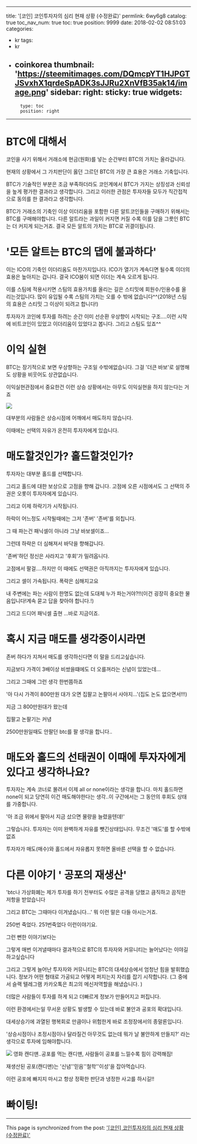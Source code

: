 
---
title: '[코인] 코인투자자의 심리 현재 상황 (수정완료)'
permlink: 6wy6g8
catalog: true
toc_nav_num: true
toc: true
position: 9999
date: 2018-02-02 08:51:03
categories:
- kr
tags:
- kr
- coinkorea
thumbnail: 'https://steemitimages.com/DQmcpYT1HJPGTJSvxhX1qrdeSpADK3sJJRu2XnVfB35ak14/image.png'
sidebar:
    right:
        sticky: true
widgets:
    -
        type: toc
        position: right
---


# BTC에 대해서 

코인을 사기 위해서 거래소에 현금(원화)를 넣는 순간부터 BTC의 가치는 올라갑니다. 

현재의 상황에서 그 가치판단이 옳던 그르던  BTC의 가장 큰 효용은 거래소 기축입니다.

BTC가 기술적인 부분은 조금 부족하더라도 코인계에서 BTC가 가지는 상징성과 신뢰성을 높게 평가한 결과라고 생각합니다. 그리고 이러한 관점은 투자자들 모두가 직간접적으로 동의를 한 결과라고 생각합니다.

BTC가 거래소의 기축인 이상 이더리움을 포함한 다른 알트코인들을 구매하기 위해서는 BTC를 구매해야합니다. 다른 알트라는 과일이 커지면 커질 수록 이를 담을 그릇인 BTC는 더 커지게 되는거죠.  결국 모든 알트의 가치는 BTC로 귀결이됩니다. 

#  '모든 알트는 BTC의 댑에 불과하다'

이는 ICO의 기축인 이더리움도 마찬가지입니다. ICO가 열기가 계속디면 될수록 이더의 효용은 높아지는 겁니다. 결국 ICO붐이 되면 이더는 계속 오르게 됩니다. 

이를 스팀에 적용시키면 스팀의 효용가치를 올리는 길은  스티밋에 회원수/인용수를 올리는것입니다.  많이 유입될 수록 스팀의 가치는 오를 수 밖에 없습니다^^(2018년 스팀의 효용은 스티밋 그 이상이 되려고 합니다!)

투자자가 코인에 투자를 하려는 순간 이미 선순환 우상향이 시작되는 구조....이런 시작에 비트코인이 있었고 이더리움이 있었다고 봅니다. 그리고 스팀도 있죠^^

# 이익 실현
BTC는 장기적으로 보면 우상향하는 구조일 수밖에없습니다. 그걸  '더큰 바보'로 설명해도 상황을 비웃어도 상관없습니다. 
 
이익실현관점에서  중요한건 이런 상승 상황에서는 아무도 이익실현을 하지 않는다는 거죠

![](https://steemitimages.com/DQmcpYT1HJPGTJSvxhX1qrdeSpADK3sJJRu2XnVfB35ak14/image.png)

대부분의 사람들은 상승시점에 어깨에서 매도하지 않습니다.

이때에는 선택의 자유가 온전히 투자자에게 있습니다. 

# 매도할것인가? 홀드할것인가?

투자자는 대부분 홀드를 선택합니다.

그리고 홀드에 대한 보상으로 고점을 향해 갑니다. 고점에 오른 시점에서도 그 선택의 주권은 오롯이 투자자에게 있습니다.

그리고  이제 하락기가 시작됩니다.

하락이 어느정도 시작될때에는 그저 '존버' '존버'를 외칩니다. 

그 때 파는건 패닉셀이 아니라 그냥 바보셀이죠...

그런데 하락은 더 심해져서 바닥을 향해갑니다.

'존버'하던 정신은 사라지고 '후회'가 밀려옵니다.

고점에서 팔걸....하지만 이 때에도 선택권은 아직까지는 투자자에게 있습니다. 

그리고 셀이 가속됩니다. 폭락은 심해지고요 

내 주변에는 파는 사람이 한명도 없는데 도대체 누가 파는거야?!!(이건 굉장히 중요한 물음입니다!계속 묻고 답을 찾아야 합니다.!)

그리고 드디어 패닉셀 출현 ...바로 지금이죠.

# 혹시 지금 매도를 생각중이시라면

존버 하다가 지쳐서 매도를 생각하신다면 이 말을 드리고싶습니다. 

지금보다 가격이 3배이상 비쌌을떄에도 더 오를꺼라는 신념이 있었는데...

그리고 그때에  그런 생각 한번쯤하죠

'아 다시 가격이 800만원 대가 오면 집팔고 논팔아서 사야지...'(집도 논도 없으면서!!!)

지금 그 800만원대가 왔는데

집팔고 논팔기는 커녕

2500만원일때도 안팔던 btc를 팔 생각을 합니다..

# 매도와 홀드의 선태권이 이때에 투자자에게 있다고 생각하나요?

투자자는 계속 코너로 몰려서 이제 all or none이라는 생각을 합니다. 마치 홀드하면 none이 되고 당연히 이건 매도해야한다는 생각..이 구간에서는 그 동안의 후회도 상태를 가중합니다. 

'아 조금 위에서 팔아서 지금 샀으면 물량을 늘렸을텐데!'

그렇습니다. 투자자는 이미 완벽하게 자유를 뺏긴상태입니다. 무조건 '매도'를 할 수밖에없죠

투자자가 매도(매수)와 홀드에서 자유롭지 못하면 올바른 선택을 할 수 없습니다. 

# 다른 이야기 ' 공포의 재생산'

'btc나 가상화폐는 제가 투자를 하기 전부터도 수많은 공격을 당했고 큼직하고 끔직한 저항을 받았습니다

그리고 BTC는 그때마다 이겨냈습니다...' 뭐 이런 말은  다들 아시는거죠. 

 250번 죽었다. 251번죽었다 이런이야기요.

그런 뻔한 이야기보다는

그렇게 매번 이겨낼때마다 결과적으로 BTC의  투자자와 커뮤니티는 늘어났다는 이야길하고싶습니다

그리고 그렇게 늘어난 투자자와 커뮤니티는 BTC의 대세상승에서 엄청난 힘을 발휘했습니다. 정보가 어떤 형태로 가공되고 어떻게 퍼지는지 자리를 잡기 시작합니다. (그 중에서 슬랙 텔레그램 카카오톡은 최고의 메신저역할을 해냈습니다. )

더많은 사람들이 투자를 하게 되고 더빠르게 정보가 만들어지고 퍼집니다. 

이런 환경에서는일 무서운 상황도 발생할 수 있는데 바로 불안과 공포의 확대입니다.

대세상승기에 과열된 행복회로 만큼이나 위험한게 바로 조정장에서의 종말론입니다.

'상승시점이나 조정시점이나 달라질건 아무것도 없는데 뭐가 날 불안하게 만들지?' 라는 생각으로 투자에 임해야합니다.

![](https://steemitimages.com/DQmPBqSzWUWWcT7kc4UCQwffj5BnvJbVDgS9QUb9peJKVzV/image.png)
영화 캔디맨..공포를 먹는 캔디맨, 사람들이 공포를 느낄수록 힘이 강력해짐!

재생산된 공포(캔디맨)는 '신념''믿음''철학''이성'을 잡아먹습니다.

이런 공포에 빠지지 마시고 항상 정확한 판단과 냉정한 사고를 하시길!!

# 빠이팅!

- - -

This page is synchronized from the post: ['[코인] 코인투자자의 심리 현재 상황 (수정완료)'](https://steemit.com/@virus707/6wy6g8)

